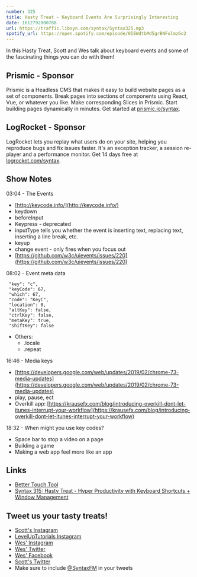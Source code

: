 ```yaml
---
number: 325
title: Hasty Treat - Keyboard Events Are Surprisingly Interesting
date: 1612792800788
url: https://traffic.libsyn.com/syntax/Syntax325.mp3
spotify_url: https://open.spotify.com/episode/0IEWdtbMd5grBNFulmz6o2
---
```


In this Hasty Treat, Scott and Wes talk about keyboard events and some of the fascinating things you can do with them!

## Prismic - Sponsor
Prismic is a Headless CMS that makes it easy to build website pages as a set of components. Break pages into sections of components using React, Vue, or whatever you like. Make corresponding Slices in Prismic. Start building pages dynamically in minutes. Get started at [prismic.io/syntax](https://prismic.io/syntax).

## LogRocket - Sponsor
LogRocket lets you replay what users do on your site, helping you reproduce bugs and fix issues faster. It's an exception tracker, a session re-player and a performance monitor. Get 14 days free at [logrocket.com/syntax](https://logrocket.com/syntax).

## Show Notes
03:04 - The Events
* [http://keycode.info/](http://keycode.info/)
* keydown
* beforeInput
* Keypress - deprecated
* inputType tells you whether the event is inserting text, replacing text, inserting a line break, etc.
* keyup
* change event - only fires when you focus out
* [https://github.com/w3c/uievents/issues/220](https://github.com/w3c/uievents/issues/220)

08:02 - Event meta data
```
 "key": "c",
 "keyCode": 67,
 "which": 67,
 "code": "KeyC",
 "location": 0,
 "altKey": false,
 "ctrlKey": false,
 "metaKey": true,
 "shiftKey": false
```

* Others: 
  * .locale 
  * .repeat

16:46 - Media keys
* [https://developers.google.com/web/updates/2019/02/chrome-73-media-updates](https://developers.google.com/web/updates/2019/02/chrome-73-media-updates) 
* play, pause, ect
* Overkill app: [https://krausefx.com/blog/introducing-overkill-dont-let-itunes-interrupt-your-workflow](https://krausefx.com/blog/introducing-overkill-dont-let-itunes-interrupt-your-workflow) 

18:32 - When might you use key codes?
* Space bar to stop a video on a page
* Building a game
* Making a web app feel more like an app

## Links
* [Better Touch Tool](https://folivora.ai/)
* [Syntax 315: Hasty Treat - Hyper Productivity with Keyboard Shortcuts + Window Management](https://syntax.fm/show/315/hasty-treat-hyper-productivity-with-keyboard-shortcuts-window-management)

## Tweet us your tasty treats!
* [Scott's Instagram](https://www.instagram.com/stolinski/)
* [LevelUpTutorials Instagram](https://www.instagram.com/LevelUpTutorials/)
* [Wes' Instagram](https://www.instagram.com/wesbos/)
* [Wes' Twitter](https://twitter.com/wesbos)
* [Wes' Facebook](https://www.facebook.com/wesbos.developer)
* [Scott's Twitter](https://twitter.com/stolinski)
* Make sure to include [@SyntaxFM](https://twitter.com/SyntaxFM) in your tweets